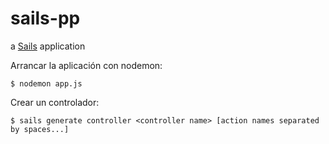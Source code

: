# sails-pp

a [Sails](http://sailsjs.org) application

Arrancar la aplicación con nodemon:

	$ nodemon app.js

Crear un controlador:

	$ sails generate controller <controller name> [action names separated by spaces...]